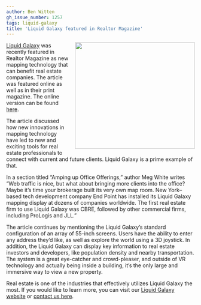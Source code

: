 ```yaml
---
author: Ben Witten
gh_issue_number: 1257
tags: liquid-galaxy
title: 'Liquid Galaxy featured in Realtor Magazine'
---
```


<div class="separator" style="clear: both; text-align: center;"><a href="/blog/2016/09/30/liquid-galaxy-featured-in-realtor/image-0-big.png" imageanchor="1" style="clear: right; float: right; margin-bottom: 1em; margin-left: 1em;"><img border="0" height="284" src="/blog/2016/09/30/liquid-galaxy-featured-in-realtor/image-0.png" width="320"/></a></div>

[Liquid Galaxy](https://liquidgalaxy.endpoint.com/) was recently featured in Realtor Magazine as new mapping technology that can benefit real estate companies. The article was featured online as well as in their print magazine. The online version can be found [here](http://realtormag.realtor.org/technology/feature/article/2016/09/new-mapping-tech-can-help-attract-clients). 

The article discussed how new innovations in mapping technology have led to new and exciting tools for real estate professionals to connect with current and future clients. Liquid Galaxy is a prime example of that. 

In a section titled “Amping up Office Offerings,” author Meg White writes “Web traffic is nice, but what about bringing more clients into the office? Maybe it’s time your brokerage built its very own map room. New York–based tech development company End Point has installed its Liquid Galaxy mapping display at dozens of companies worldwide. The first real estate firm to use Liquid Galaxy was CBRE, followed by other commercial firms, including ProLogis and JLL.”

The article continues by mentioning the Liquid Galaxy’s standard configuration of an array of 55-inch screens. Users have the ability to enter any address they’d like, as well as explore the world using a 3D joystick. In addition, the Liquid Galaxy can display key information to real estate investors and developers, like population density and nearby transportation. The system is a great eye-catcher and crowd-pleaser, and outside of VR technology and actually being inside a building, it’s the only large and immersive way to view a new property.

Real estate is one of the industries that effectively utilizes Liquid Galaxy the most. If you would like to learn more, you can visit our [Liquid Galaxy website](https://liquidgalaxy.endpoint.com/) or [contact us here](https://liquidgalaxy.endpoint.com/#contact).
